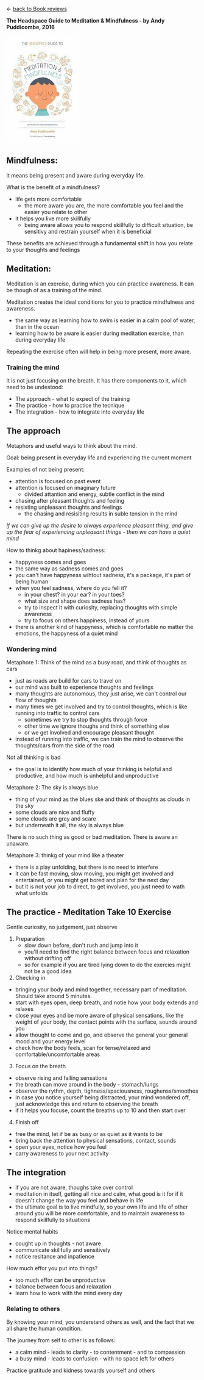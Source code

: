 &leftarrow; [back to Book reviews](index.md)

**The Headspace Guide to Meditation & Mindfulness - by Andy Puddicombe, 2016**

![alt text](headspace.jpg "Cover")

## Mindfulness:
It means being present and aware during everyday life.

What is the benefit of a mindfulness?
 - life gets more comfortable
    - the more aware you are, the more comfortable you feel and the easier you relate to other
 - it helps you live more skillfully
    - being aware allows you to respond skillfully to difficult situation, be sensitivy and restrain yourself when it is beneficial 

These benefits are achieved through a fundamental shift in how you relate to your thoughts and feelings

## Meditation:
Meditation is an exercise, during which you can practice awareness. It can be though of as a training of the mind.

Meditation creates the ideal conditions for you to practice mindfulness and awareness.
 - the same way as learning how to swim is easier in a calm pool of water, than in the ocean
 - learning how to be aware is easier during meditation exercise, than during everyday life

Repeating the exercise often will help in being more present, more aware.

### Training the mind
It is not just focusing on the breath. It has there components to it, which need to be undestood:
 - The approach - what to expect of the training
 - The practice - how to practice the tecnique
 - The integration - how to integrate into everyday life

## The approach
Metaphors and useful ways to think about the mind.

Goal: being present in everyday life and experiencing the current moment

Examples of not being present:
 - attention is focused on past event
 - attention is focused on imaginary future
    - divided attantion and energy, subtle conflict in the mind
 - chasing after pleasant thoughts and feeling 
 - resisting unpleasant thoughts and feelings
    - the chasing and resisiting results in suble tension in the mind
 
 *If we can give up the desire to always experience pleasant thing, and give up the fear of experiencing unpleasant things - then we can have a quiet mind*

How to thinkg about hapiness/sadness:
  - happyness comes and goes
  - the same way as sadness comes and goes
  - you can't have happyness wihtout sadness, it's a package, it's part of being human
  - when you feel sadness, where do you fell it? 
      - in your chest? in your ear? in your toes?
      - what size and shape does sadness has?
      - try to inspect it with curiosity, replacing thoughts with simple awareness
      - try to focus on others happiness, instead of yours
  - there is another kind of happyness, which is comfortable no matter the emotions, the happyness of a quiet mind

### Wondering mind

Metaphore 1: Think of the mind as a busy road, and think of thoughts as cars
  - just as roads are build for cars to travel on
  - our mind was built to experience thoughts and feelings
  - many thoughts are autonomous, they just arise, we can't control our flow of thoughts
  - many times we get involved and try to control thoughts, which is like running into traffic to control cars
      - sometimes we try to stop thoughts through force
      - other time we ignore thoughs and think of something else
      - or we get involved and encourage pleasant thought
   - instead of running into traffic, we can train the mind to observe the thoughts/cars from the side of the road

Not all thinking is bad
 - the goal is to identify how much of your thinking is helpful and productive, and how much is unhelpful and unproductive

Metaphore 2: The sky is always blue
 - thing of your mind as the blues ske and think of thoughts as clouds in the sky
 - some clouds are nice and fluffy
 - some clouds are grey and scare
 - but underneath it all, the sky is always blue

There is no such thing as good or bad meditation. There is aware an unaware.

Metaphore 3: thinkg of your mind like a theater
 - there is a play unfolding, but there is no need to interfere
 - it can be fast moving, slow moving, you might get involved and entertained, or you might get bored and plan for the next day
 - but it is not your job to direct, to get involved, you just need to wath what unfolds

## The practice - Meditation Take 10 Exercise
Gentle curiosity, no judgement, just observe
 
 1. Preparation 
    - slow down before, don't rush and jump into it
    - you'll need to find the right balance between focus and relaxation without drifting off
    - so for example if you are tired lying down to do the exercies might not be a good idea
 2. Checking in 
   - bringing your body and mind together, necessary part of meditation. Should take around 5 minutes.
   - start with eyes open, deep breath, and notie how your body extends and relaxes
   - close your eyes and be more aware of physical sensations, like the weight of your body, the contact points with the surface, sounds around you
   - allow thought to come and go, and observe the general your general mood and your energy level
   - check how the body feels, scan for tense/relaxed and comfortable/uncomfortable areas
 3. Focus on the breath
   - observe rising and falling sensations
   - the breath can move around in the body - stomach/lungs
   - observer the rythm, depth, tighness/spaciousness, roughenss/smoothes
   - in case you notice yourself being distracted, your mind wondered off, just acknowledge this and return to observing the breath
   - if it helps you focuse, count the breaths up to 10 and then start over
 4. Finish off 
   - free the mind, let if be as busy or as quiet as it wants to be
   - bring back the attention to physical sensations, contact, sounds
   - open your eyes, notice how you feel
   - carry awareness to your next activity
 
## The integration
  - if you are not aware, thoughs take over control
  - meditation in itself, getting all nice and calm, what good is it for if it doesn't change the way you feel and behave in life
  - the ultimate goal is to live mindfully, so your own life and life of other around you will be more comfortable, and to maintain awareness to respond skillfully to situations

Notice mental habits
 - cought up in thoughts - not aware
 - communicate skillfully and sensitively
 - notice resitance and inpatience

How much effor you put into things?
  - too much effor can be unproductive
  - balance between focus and relaxation
  - learn how to work with the mind every day

### Relating to others
By knowing your mind, you understand others as well, and the fact that we all share the human condition.

The journey from self to other is as follows:
 - a calm mind - leads to clarity - to contentment - and to compassion
 - a busy mind - leads to confusion - with no space left for others

Practice gratitude and kidness towards yourself and others
